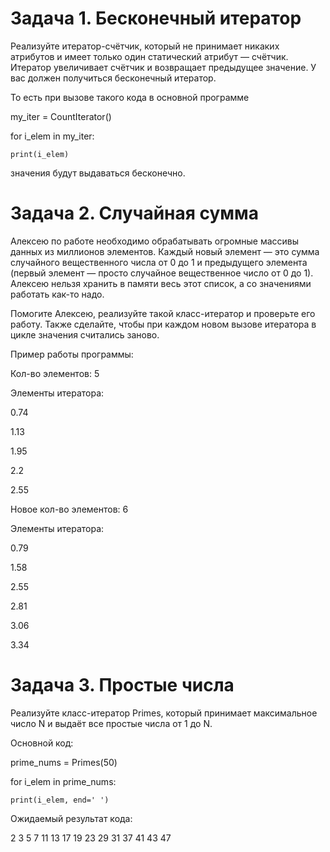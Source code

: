 # Задача 1. Бесконечный итератор

Реализуйте итератор-счётчик, который не принимает никаких атрибутов и имеет только один статический атрибут — счётчик. Итератор увеличивает счётчик и возвращает предыдущее значение. У вас должен получиться бесконечный итератор.

То есть при вызове такого кода в основной программе

my_iter = СountIterator()

for i_elem in my_iter:

    print(i_elem)

значения будут выдаваться бесконечно.



# Задача 2. Случайная сумма

Алексею по работе необходимо обрабатывать огромные массивы данных из миллионов элементов. Каждый новый элемент — это сумма случайного вещественного числа от 0 до 1 и предыдущего элемента (первый элемент — просто случайное вещественное число от 0 до 1). Алексею нельзя хранить в памяти весь этот список, а со значениями работать как-то надо.

Помогите Алексею, реализуйте такой класс-итератор и проверьте его работу. Также сделайте, чтобы при каждом новом вызове итератора в цикле значения считались заново.

Пример работы программы:

Кол-во элементов: 5

Элементы итератора:

0.74

1.13

1.95

2.2

2.55

Новое кол-во элементов: 6

Элементы итератора:

0.79

1.58

2.55

2.81

3.06

3.34



# Задача 3. Простые числа

Реализуйте класс-итератор Primes, который принимает максимальное число N и выдаёт все простые числа от 1 до N. 

Основной код:

prime_nums = Primes(50)

for i_elem in prime_nums:

    print(i_elem, end=' ')

Ожидаемый результат кода:

2 3 5 7 11 13 17 19 23 29 31 37 41 43 47

